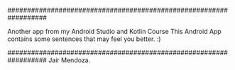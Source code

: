 ##################################################################

Another app from my Android Studio and Kotlin Course This Android App contains some sentences that may feel you better. :)

################################################################## Jair Mendoza.